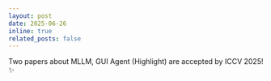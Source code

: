 ```yaml
---
layout: post
date: 2025-06-26
inline: true
related_posts: false
---
```


Two papers about MLLM, GUI Agent (Highlight) are accepted by ICCV 2025! :sparkles: